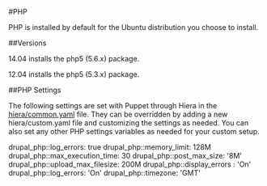 #PHP

PHP is installed by default for the Ubuntu distribution you choose to install.

##Versions

14.04 installs the php5 (5.6.x) package.

12.04 installs the php5 (5.3.x) package.

##PHP Settings

The following settings are set with Puppet through Hiera in the [hiera/common.yaml](https://github.com/zivtech/vagrant-development-vm/blob/master/hiera/common.yaml) file. They can be overridden by adding a new hiera/custom.yaml file and customizing the settings as needed. You can also set any other PHP settings variables as needed for your custom setup.

drupal_php::log_errors: true
drupal_php::memory_limit: 128M
drupal_php::max_execution_time: 30
drupal_php::post_max_size: '8M'
drupal_php::upload_max_filesize: 200M
drupal_php::display_errors : 'On'
drupal_php::log_errors: 'On'
drupal_php::timezone: 'GMT'